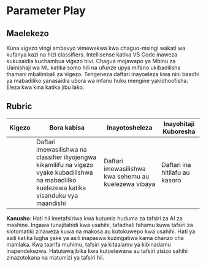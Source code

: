 # Parameter Play

## Maelekezo

Kuna vigezo vingi ambavyo vimewekwa kwa chaguo-msingi wakati wa kufanya kazi na hizi classifiers. Intellisense katika VS Code inaweza kukusaidia kuchambua vigezo hivi. Chagua mojawapo ya Mbinu za Uainishaji wa ML katika somo hili na ufunze upya mifano ukibadilisha thamani mbalimbali za vigezo. Tengeneza daftari inayoeleza kwa nini baadhi ya mabadiliko yanasaidia ubora wa mfano huku mengine yakidhoofisha. Eleza kwa kina katika jibu lako.

## Rubric

| Kigezo  | Bora kabisa                                                                                                              | Inayotosheleza                                         | Inayohitaji Kuboresha         |
| ------- | ----------------------------------------------------------------------------------------------------------------------- | ----------------------------------------------------- | ----------------------------- |
|         | Daftari imewasilishwa na classifier iliyojengwa kikamilifu na vigezo vyake kubadilishwa na mabadiliko kuelezewa katika visanduku vya maandishi | Daftari imewasilishwa kwa sehemu au kuelezewa vibaya   | Daftari ina hitilafu au kasoro |

**Kanusho**: 
Hati hii imetafsiriwa kwa kutumia huduma za tafsiri za AI za mashine. Ingawa tunajitahidi kwa usahihi, tafadhali fahamu kuwa tafsiri za kiotomatiki zinaweza kuwa na makosa au kutokuwepo kwa usahihi. Hati ya asili katika lugha yake ya asili inapaswa kuzingatiwa kama chanzo cha mamlaka. Kwa taarifa muhimu, tafsiri ya kitaalamu ya kibinadamu inapendekezwa. Hatutawajibika kwa kutoelewana au tafsiri zisizo sahihi zinazotokana na matumizi ya tafsiri hii.